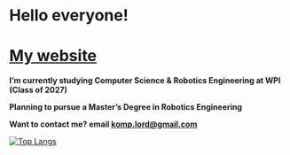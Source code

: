 # Hello everyone!

# [My website](https://mshestopalov.pythonanywhere.com)

**I’m currently studying Computer Science & Robotics Engineering at WPI (Class of 2027)**

**Planning to pursue a Master’s Degree in Robotics Engineering**

**Want to contact me? email komp.lord@gmail.com**

[![Top Langs](https://vercel-g-chists-projects.vercel.app/api/top-langs/?username=G-Chist&exclude_repo=vercel&theme=dark)](https://github.com/G-Chist/github-readme-stats)
